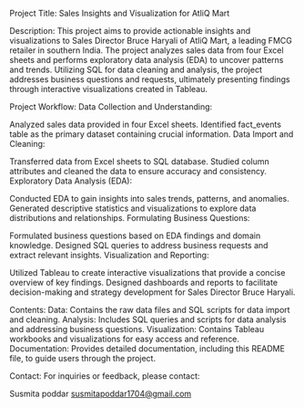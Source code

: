 Project Title: Sales Insights and Visualization for AtliQ Mart

Description:
This project aims to provide actionable insights and visualizations to Sales Director Bruce Haryali of AtliQ Mart, a leading FMCG retailer in southern India. The project analyzes sales data from four Excel sheets and performs exploratory data analysis (EDA) to uncover patterns and trends. Utilizing SQL for data cleaning and analysis, the project addresses business questions and requests, ultimately presenting findings through interactive visualizations created in Tableau.

Project Workflow:
Data Collection and Understanding:

Analyzed sales data provided in four Excel sheets.
Identified fact_events table as the primary dataset containing crucial information.
Data Import and Cleaning:

Transferred data from Excel sheets to SQL database.
Studied column attributes and cleaned the data to ensure accuracy and consistency.
Exploratory Data Analysis (EDA):

Conducted EDA to gain insights into sales trends, patterns, and anomalies.
Generated descriptive statistics and visualizations to explore data distributions and relationships.
Formulating Business Questions:

Formulated business questions based on EDA findings and domain knowledge.
Designed SQL queries to address business requests and extract relevant insights.
Visualization and Reporting:

Utilized Tableau to create interactive visualizations that provide a concise overview of key findings.
Designed dashboards and reports to facilitate decision-making and strategy development for Sales Director Bruce Haryali.

Contents:
Data: Contains the raw data files and SQL scripts for data import and cleaning.
Analysis: Includes SQL queries and scripts for data analysis and addressing business questions.
Visualization: Contains Tableau workbooks and visualizations for easy access and reference.
Documentation: Provides detailed documentation, including this README file, to guide users through the project.

Contact:
For inquiries or feedback, please contact:

Susmita poddar
susmitapoddar1704@gmail.com 

